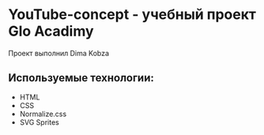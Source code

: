 # YouTube-concept - учебный проект Glo Acadimy

Проект выполнил Dima Kobza

## Используемые технологии:
- HTML
- CSS
- Normalize.css
- SVG Sprites
